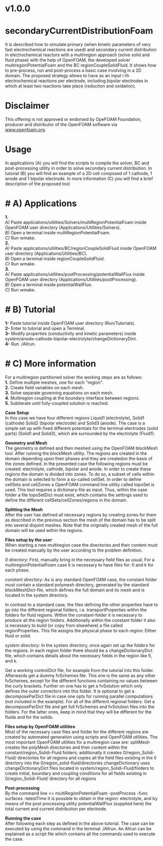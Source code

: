 # v1.0.0
# secondaryCurrentDistributionFoam
It is described how to simulate primary (when kinetic parameters of very fast electrochemical reactions are used) and secondary current distribution in electrochemical reactors with a multiregion approach (solve solid and fluid phase) with the help of OpenFOAM, the developed solver multiregionPotentialFoam and the BC regionCoupleSolidFluid. It shows how to pre-process, run and post-process a basic case involving in a 2D domain. 
The proposed strategy allows to have as an input i-th electrochemical reactions per electrode, including bipolar electrodes in which at least two reactions take place (reduction and oxidation).

# Disclaimer
This offering is not approved or endorsed by OpeFOAM Foundation, producer and distributor of the OpenFOAM software via www.openfoam.org.

# Usage
In applications (A) you will find the scripts to compile the solver, BC and post-processing utility in order to solve secondary current distribution.
In tutorial (B) you will find an example of a 2D cell composed of 1 cathode, 1 anode and 1 bipolar electrode. 
In more information (C) you will find a brief description of the proposed tool

# #  A) Applications
**1.**  
_A)_ Paste applications/utilities/Solvers/multiRegionPotentialFoam inside OpenFOAM user directory (Applications/Utilities/Solvers).  
_B)_ Open a terminal inside multiRegionPotentialFoam.  
_C)_ Run wmake.  
**2.**  
_A)_ Paste applications/utilities/BC/regionCoupleSolidFluid inside OpenFOAM user directory (Applications/Utilities/BC).  
_B)_ Open a terminal inside regionCoupleSolidFluid.  
_C)_ Run wmake.  
**3.**  
_A)_ Paste applications/utilities/postProcessing/potentialWallFlux inside OpenFOAM user directory (Applications/Utilities/postProcessing).  
_B)_ Open a terminal inside potentialWallFlux.  
_C)_ Run wmake.  


# #  B) Tutorial
**1-** Paste tutorial inside OpenFOAM user directory (Run/Tutorials).  
**2-** Enter to tutorial and open a Terminal.  
**3-** Modify properties (conductivity and kinetic parameters) inside system/anode-cathode-bipolar-electrolyte/changeDictionaryDict.  
**4-** Run ./Allrun.  


# # C) More information
For a multiregion partitioned solver the working steps are as follows:  
**1.** Define multiple meshes, one for each "region".  
**2.** Create field variables on each mesh.  
**3.** Solve separate governing equations on each mesh.  
**4.** Multiregion coupling at the boundary interface between regions.  
**5.** Subiterate until fully-coupled solution is reached.  

**Case Setup**  
In this case we have four different regions Liquid1 (electrolyte), Solid1 (cathode) Solid2 (bipolar electrode) and Solid3 (anode). The case is a simple set up with fixed different potentials for the terminal electrodes (solid parts) (Solid1 and Solid3), which are surrounded by the electrolyte (Fluid1).

**Geometry and Mesh**  
The geometry is defined and then meshed using the OpenFOAM blockMesh tool. After running the blockMesh utility. The regions are created in the domain depending upon their phases and they are createdon the basis of the zones defined.
In the presented case the following regions must be created: electrolyte, cathode, bipolar and anode. In order to create these regions the domain is divided into zones. To do so, a subset of cells within the domain is selected to form a so-called cellSet. In order to define cellSets and cellZones a OpenFOAM command line utility called topoSet is used. This tool requires a dictionary-file as input. Thus, within the case folder a file topoSetDict must exist, which contains the settings used to define the different cellSets/cellZones/regions in the domain.

**Splitting the Mesh**  
After the user has defined all necessary regions by creating zones for them as described in the previous section the mesh of the domain has to be split into several disjoint meshes. Note that the originally created mesh of the full domain will be used within the regions.

**Files setup by the user**  
When starting a new multiregion case the directories and their content must be created manually by the user according to the problem definition.

_0 directory:_ First, manually bring in the necessary field files as usual. For a multiregionPotentialFoam case it is necessary to have files for: fi and k for each phase. 

_constant directory:_ As is any standard OpenFOAM case, the constant folder must contain a standard polymesh directory, generated by the standard blockMeshDict-file, which defines the full domain and its mesh and is located in the system directory.

In contrast to a standard case, the files defining the other properties have to go into the different regional folders, i.e. transportProperties within the folders for fluid regions.
Within the constant-folder it is necessary to produce all the region folders. Additionally within the constant folder it also is necessary to build (or copy from elsewhere) a file called regionProperties. This file assigns the physical phase to each region: Either fluid or solid.

_system directory:_ In the system directory, once again set up the folders for the regions. In each region folder there should be a changeDictionaryDict file, which contains details about the necessary fields in the region like fi, and k.

Get a working controlDict file, for example from the tutorial into this folder. Afterwards get a dummy fvSchemes file. This one is the same as any other fvSchemes, except for the different functions containing no values between the curly brackets. Further on one has to get a fvSolution which only defines the outer correctors into this folder. It is optional to get a decomposeParDict file in case one opts for running parallel computations (not included in the example). For all of the different regional folders: Get a decomposeParDict file and get full fvSchemes and fvSolution files into the folders. For the latter ones, keep in mind that they will be different for the fluids and for the solids.

**Files setup by OpenFOAM utilities**  
Most of the necessary case files and folder for the different regions are created by automated generation using scripts and OpenFOAM utilities. The most important OpenFOAM utilities for a multiregion case are:
splitMesh creates the polyMesh directories and their content within the constant/region_Solidi-Fluid folders; additionally it creates 0/region_Solidi-Fluid/ directories for all regions and copies all the field files existing in the 0 directory into the 0/region_solid-fluid/directories
changeDictionary uses changeDictionaryDict files located in system/region_Solidi-Fluid/folders to create initial, boundary and coupling conditions for all fields existing in 0/region_Solidi-Fluid/ directory for all regions

**Post-processing**  
By the command line >> multiRegionPotentialFoam -postProcess -func surfaces -latestTime it is possible to obtain in the region: electrolyte, and by means of the post processing utility potentialWallFlux (supplied here) the total current and current distribution per electrode.

**Running the case**  
After following each step as defined in the above tutorial. The case can be executed by using the command in the terminal ./Allrun. An Allrun can be explained as a script file which contains all the commands used to execute the case.

